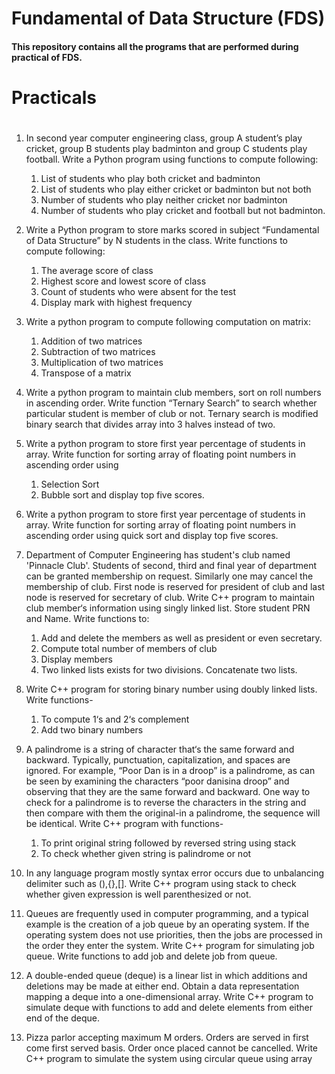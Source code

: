 # Fundamental of Data Structure (FDS)
#### This repository contains all the programs that are performed during practical of FDS.

#
# Practicals
#

1.  In second year computer engineering class, group A student’s play cricket, group B students play badminton and group C students play football. Write a Python program using functions to compute following: 
    1. List of students who play both cricket and badminton
    2. List of students who play either cricket or badminton but not both 
    3. Number of students who play neither cricket nor badminton 
    4. Number of students who play cricket and football but not badminton.

2. Write a Python program to store marks scored in subject “Fundamental of Data Structure” by N students in the class. Write functions to compute following: 
    1) The average score of class
    2) Highest score and lowest score of class 
    3) Count of students who were absent for the test
    4) Display mark with highest frequency

3. Write a python program to compute following computation on matrix: 
    1) Addition of two matrices 
    2) Subtraction of two matrices 
    3) Multiplication of two matrices 
    4) Transpose of a matrix 

4. Write a python program to maintain club members, sort on roll numbers in ascending order. Write function “Ternary Search” to search whether particular student is member of club or not. Ternary search is modified binary search that divides array into 3 halves instead of two. 

5.	Write a python program to store first year percentage of students in array. Write function for sorting array of floating point numbers in ascending order using 
    1) Selection Sort 
    2) Bubble sort and display top five scores. 

6.	Write a python program to store first year percentage of students in array. Write function for sorting array of floating point numbers in ascending order using quick sort and display top five scores.

7.	Department of Computer Engineering has student's club named 'Pinnacle Club'. Students of second, third and final year of department can be granted membership on request. Similarly one may cancel the membership of club. First node is reserved for president of club and last node is reserved for secretary of club. Write C++ program to maintain club member‘s information using singly linked list. Store student PRN and Name. Write functions to: 
    1) Add and delete the members as well as president or even secretary. 
    2) Compute total number of members of club 
    3) Display members 
    4) Two linked lists exists for two divisions. Concatenate two lists. 
    
8.	Write C++ program for storing binary number using doubly linked lists. Write functions- 
    1) To compute 1‘s and 2‘s complement 
    2) Add two binary numbers 
    
9. A palindrome is a string of character that‘s the same forward and backward. Typically, punctuation, capitalization, and spaces are ignored. For example, “Poor Dan is in a droop” is a palindrome, as can be seen by examining the characters “poor danisina droop” and observing that they are the same forward and backward. One way to check for a palindrome is to reverse the characters in the string and then compare with them the original-in a palindrome, the sequence will be identical. Write C++ program with functions- 
    1) To print original string followed by reversed string using stack 
    2) To check whether given string is palindrome or not 
    
10. In any language program mostly syntax error occurs due to unbalancing delimiter such as (),{},[]. Write C++ program using stack to check whether given expression is well parenthesized or not. 
 
11.  Queues are frequently used in computer programming, and a typical example is the creation of a job queue by an operating system. If the operating system does not use priorities, then the jobs are processed in the order they enter the system. Write C++ program for simulating job queue. Write functions to add job and delete job from queue. 
 
12. A double-ended queue (deque) is a linear list in which additions and deletions may be made at either end. Obtain a data representation mapping a deque into a one-dimensional array. Write C++ program to simulate deque with functions to add and delete elements from either end of the deque. 

13. Pizza parlor accepting maximum M orders. Orders are served in first come first served basis. Order once placed cannot be cancelled. Write C++ program to simulate the system using circular queue using array


